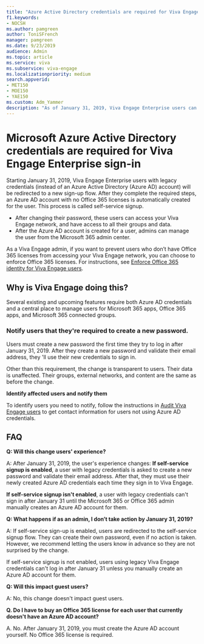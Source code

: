 ```yaml
---
title: "Azure Active Directory credentials are required for Viva Engage Enterprise sign in"
f1.keywords:
- NOCSH
ms.author: pamgreen
author: ToniSFrench
manager: pamgreen
ms.date: 9/23/2019
audience: Admin
ms.topic: article
ms.service: viva
ms.subservice: viva-engage
ms.localizationpriority: medium
search.appverid:
- MET150
- MOE150
- YAE150
ms.custom: Adm_Yammer
description: "As of January 31, 2019, Viva Engage Enterprise users can no longer use legacy (Yammer) credentials. If self-service signup is enabled, users are automatically prompted to change their password."
---
```


# Microsoft Azure Active Directory credentials are required for Viva Engage Enterprise sign-in 
 
Starting January 31, 2019, Viva Engage Enterprise users with legacy credentials (instead of an Azure Active Directory (Azure AD) account) will be redirected to a new sign-up flow. After they complete the required steps, an Azure AD account with no Office 365 licenses is automatically created for the user. This process is called self-service signup.  

- After changing their password, these users can access your Viva Engage network, and have access to all their groups and data. 
- After the Azure AD account is created for a user, admins can manage the user from the Microsoft 365 admin center.  

As a Viva Engage admin, if you want to prevent users who don’t have Office 365 licenses from accessing your Viva Engage network, you can choose to enforce Office 365 licenses. For instructions, see [Enforce Office 365 identity for Viva Engage users](../configure-your-viva-engage-network/enforce-office-365-identity.md).
 
## Why is Viva Engage doing this? 

Several existing and upcoming features require both Azure AD credentials and a central place to manage users for Microsoft 365 apps, Office 365 apps, and Microsoft 365 connected groups.
 
### Notify users that they're required to create a new password.  

Users must create a new password the first time they try to log in after January 31, 2019. After they create a new password and validate their email address, they 'll use their new credentials to sign in. 

Other than this requirement, the change is transparent to users. Their data is unaffected. Their groups, external networks, and content are the same as before the change.

**Identify affected users and notify them**  

To identify users you need to notify, follow the instructions in [Audit Viva Engage users](audit-users-connected-to-office-365.md) to get contact information for users not using Azure AD credentials.

## FAQ 

**Q: Will this change users' experience?**

A: After January 31, 2019, the user's experience changes:
**If self-service signup is enabled**, a user with legacy credentials is asked to create a new password and validate their email address. After that, they must use their newly created Azure AD credentials each time they sign in to Viva Engage. 

**If self-service signup isn't enabled**, a user with legacy credentials can't sign in after January 31 until the Microsoft 365 or Office 365 admin manually creates an Azure AD account for them.

**Q: What happens if as an admin, I don’t take action by January 31, 2019?** 

A: If self-service sign-up is enabled, users are redirected to the self-service signup flow. They can create their own password, even if no action is taken. However, we recommend letting the users know in advance so they are not surprised by the change. 

If self-service signup is not enabled, users using legacy Viva Engage credentials can't log in after January 31 unless you manually create an Azure AD account for them. 

**Q: Will this impact guest users?** 

A: No, this change doesn't impact guest users.

**Q. Do I have to buy an Office 365 license for each user that currently doesn't have an Azure AD account?**

A. No. After January 31, 2019, you must create the Azure AD account yourself. No Office 365 license is required.
